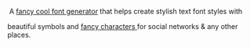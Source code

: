 <p>&nbsp;A <a href="https://procodebox.com/fancy-text-generator-tool/">fancy cool font generator</a> that helps create stylish text font styles with&nbsp;</p><p>beautiful symbols and <a href="https://procodebox.com/fancy-text-generator-tool/">fancy characters </a>for social networks &amp; any other places.</p>
